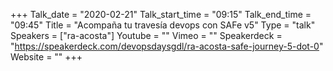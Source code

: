 +++
Talk_date = "2020-02-21"
Talk_start_time = "09:15"
Talk_end_time = "09:45"
Title = "Acompaña tu travesía devops con SAFe v5"
Type = "talk"
Speakers = ["ra-acosta"]
Youtube = ""
Vimeo = ""
Speakerdeck = "https://speakerdeck.com/devopsdaysgdl/ra-acosta-safe-journey-5-dot-0"
Website = ""
+++

